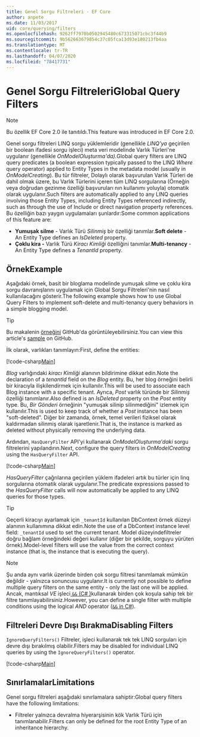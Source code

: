 ```yaml
---
title: Genel Sorgu Filtreleri - EF Core
author: anpete
ms.date: 11/03/2017
uid: core/querying/filters
ms.openlocfilehash: 9262ff7970b0502945480c673315071cbc3f44b9
ms.sourcegitcommit: 9b562663679854c37c05fca13d93e180213fb4aa
ms.translationtype: MT
ms.contentlocale: tr-TR
ms.lasthandoff: 04/07/2020
ms.locfileid: "78417731"
---
```

# <a name="global-query-filters"></a><span data-ttu-id="2f0a9-102">Genel Sorgu Filtreleri</span><span class="sxs-lookup"><span data-stu-id="2f0a9-102">Global Query Filters</span></span>

> [!NOTE]
> <span data-ttu-id="2f0a9-103">Bu özellik EF Core 2.0 ile tanıtıldı.</span><span class="sxs-lookup"><span data-stu-id="2f0a9-103">This feature was introduced in EF Core 2.0.</span></span>

<span data-ttu-id="2f0a9-104">Genel sorgu filtreleri LINQ sorgu yüklemleridir (genellikle *LINQ'ya* geçirilen bir boolean ifadesi sorgu işleci) meta veri modelinde Varlık Türleri'ne uygulanır (genellikle *OnModelOluşturma'da).*</span><span class="sxs-lookup"><span data-stu-id="2f0a9-104">Global query filters are LINQ query predicates (a boolean expression typically passed to the LINQ *Where* query operator) applied to Entity Types in the metadata model (usually in *OnModelCreating*).</span></span> <span data-ttu-id="2f0a9-105">Bu tür filtreler, Dolaylı olarak başvurulan Varlık Türleri de dahil olmak üzere, bu Varlık Türlerini içeren tüm LINQ sorgularına (Örneğin veya doğrudan gezinme özelliği başvuruları nın kullanımı yoluyla) otomatik olarak uygulanır.</span><span class="sxs-lookup"><span data-stu-id="2f0a9-105">Such filters are automatically applied to any LINQ queries involving those Entity Types, including Entity Types referenced indirectly, such as through the use of Include or direct navigation property references.</span></span> <span data-ttu-id="2f0a9-106">Bu özelliğin bazı yaygın uygulamaları şunlardır:</span><span class="sxs-lookup"><span data-stu-id="2f0a9-106">Some common applications of this feature are:</span></span>

* <span data-ttu-id="2f0a9-107">**Yumuşak silme** - Varlık Türü *Silinmiş* bir özelliği tanımlar.</span><span class="sxs-lookup"><span data-stu-id="2f0a9-107">**Soft delete** - An Entity Type defines an *IsDeleted* property.</span></span>
* <span data-ttu-id="2f0a9-108">**Çoklu kira -** Varlık Türü *Kiracı Kimliği* özelliğini tanımlar.</span><span class="sxs-lookup"><span data-stu-id="2f0a9-108">**Multi-tenancy** - An Entity Type defines a *TenantId* property.</span></span>

## <a name="example"></a><span data-ttu-id="2f0a9-109">Örnek</span><span class="sxs-lookup"><span data-stu-id="2f0a9-109">Example</span></span>

<span data-ttu-id="2f0a9-110">Aşağıdaki örnek, basit bir bloglama modelinde yumuşak silme ve çoklu kira sorgu davranışlarını uygulamak için Global Sorgu Filtreleri'nin nasıl kullanılacağını gösterir.</span><span class="sxs-lookup"><span data-stu-id="2f0a9-110">The following example shows how to use Global Query Filters to implement soft-delete and multi-tenancy query behaviors in a simple blogging model.</span></span>

> [!TIP]
> <span data-ttu-id="2f0a9-111">Bu makalenin [örneğini](https://github.com/dotnet/EntityFramework.Docs/tree/master/samples/core/QueryFilters) GitHub'da görüntüleyebilirsiniz.</span><span class="sxs-lookup"><span data-stu-id="2f0a9-111">You can view this article's [sample](https://github.com/dotnet/EntityFramework.Docs/tree/master/samples/core/QueryFilters) on GitHub.</span></span>

<span data-ttu-id="2f0a9-112">İlk olarak, varlıkları tanımlayın:</span><span class="sxs-lookup"><span data-stu-id="2f0a9-112">First, define the entities:</span></span>

[!code-csharp[Main](../../../samples/core/QueryFilters/Program.cs#Entities)]

<span data-ttu-id="2f0a9-113">_Blog_ varlığındaki _kiracı Kimliği_ alanının bildirimine dikkat edin.</span><span class="sxs-lookup"><span data-stu-id="2f0a9-113">Note the declaration of a _tenantId_ field on the _Blog_ entity.</span></span> <span data-ttu-id="2f0a9-114">Bu, her blog örneğini belirli bir kiracıyla ilişkilendirmek için kullanılır.</span><span class="sxs-lookup"><span data-stu-id="2f0a9-114">This will be used to associate each Blog instance with a specific tenant.</span></span> <span data-ttu-id="2f0a9-115">Ayrıca, _Post_ varlık türünde bir _Silinmiş_ özelliği tanımlanır.</span><span class="sxs-lookup"><span data-stu-id="2f0a9-115">Also defined is an _IsDeleted_ property on the _Post_ entity type.</span></span> <span data-ttu-id="2f0a9-116">Bu, _Bir Gönderi_ örneğinin "yumuşak silinip silinmediğini" izlemek için kullanılır.</span><span class="sxs-lookup"><span data-stu-id="2f0a9-116">This is used to keep track of whether a _Post_ instance has been "soft-deleted".</span></span> <span data-ttu-id="2f0a9-117">Diğer bir zamanda, örnek, temel verileri fiziksel olarak kaldırmadan silinmiş olarak işaretlenir.</span><span class="sxs-lookup"><span data-stu-id="2f0a9-117">That is, the instance is marked as deleted without physically removing the underlying data.</span></span>

<span data-ttu-id="2f0a9-118">Ardından, `HasQueryFilter` API'yi kullanarak _OnModelOluşturma'daki_ sorgu filtrelerini yapılandırın.</span><span class="sxs-lookup"><span data-stu-id="2f0a9-118">Next, configure the query filters in _OnModelCreating_ using the `HasQueryFilter` API.</span></span>

[!code-csharp[Main](../../../samples/core/QueryFilters/Program.cs#Configuration)]

<span data-ttu-id="2f0a9-119">_HasQueryFilter_ çağrılarına geçirilen yüklem ifadeleri artık bu türler için linq sorgularına otomatik olarak uygulanır.</span><span class="sxs-lookup"><span data-stu-id="2f0a9-119">The predicate expressions passed to the _HasQueryFilter_ calls will now automatically be applied to any LINQ queries for those types.</span></span>

> [!TIP]
> <span data-ttu-id="2f0a9-120">Geçerli kiracıyı ayarlamak için `_tenantId` kullanılan DbContext örnek düzeyi alanının kullanımına dikkat edin.</span><span class="sxs-lookup"><span data-stu-id="2f0a9-120">Note the use of a DbContext instance level field: `_tenantId` used to set the current tenant.</span></span> <span data-ttu-id="2f0a9-121">Model düzeyindefiltreler doğru bağlam örneğindeki değeri kullanır (diğer bir şekilde, sorguyu yürüten örnek).</span><span class="sxs-lookup"><span data-stu-id="2f0a9-121">Model-level filters will use the value from the correct context instance (that is, the instance that is executing the query).</span></span>

> [!NOTE]
> <span data-ttu-id="2f0a9-122">Şu anda aynı varlık üzerinde birden çok sorgu filtresi tanımlamak mümkün değildir - yalnızca sonuncusu uygulanır.</span><span class="sxs-lookup"><span data-stu-id="2f0a9-122">It is currently not possible to define multiple query filters on the same entity - only the last one will be applied.</span></span> <span data-ttu-id="2f0a9-123">Ancak, mantıksal _VE_ işleci[ `&&` (C# )](https://docs.microsoft.com/dotnet/csharp/language-reference/operators/boolean-logical-operators#conditional-logical-and-operator-)kullanarak birden çok koşula sahip tek bir filtre tanımlayabilirsiniz.</span><span class="sxs-lookup"><span data-stu-id="2f0a9-123">However, you can define a single filter with multiple conditions using the logical _AND_ operator ([`&&` in C#](https://docs.microsoft.com/dotnet/csharp/language-reference/operators/boolean-logical-operators#conditional-logical-and-operator-)).</span></span>

## <a name="disabling-filters"></a><span data-ttu-id="2f0a9-124">Filtreleri Devre Dışı Bırakma</span><span class="sxs-lookup"><span data-stu-id="2f0a9-124">Disabling Filters</span></span>

<span data-ttu-id="2f0a9-125">`IgnoreQueryFilters()` Filtreler, işleci kullanarak tek tek LINQ sorguları için devre dışı bırakılmış olabilir.</span><span class="sxs-lookup"><span data-stu-id="2f0a9-125">Filters may be disabled for individual LINQ queries by using the `IgnoreQueryFilters()` operator.</span></span>

[!code-csharp[Main](../../../samples/core/QueryFilters/Program.cs#IgnoreFilters)]

## <a name="limitations"></a><span data-ttu-id="2f0a9-126">Sınırlamalar</span><span class="sxs-lookup"><span data-stu-id="2f0a9-126">Limitations</span></span>

<span data-ttu-id="2f0a9-127">Genel sorgu filtreleri aşağıdaki sınırlamalara sahiptir:</span><span class="sxs-lookup"><span data-stu-id="2f0a9-127">Global query filters have the following limitations:</span></span>

* <span data-ttu-id="2f0a9-128">Filtreler yalnızca devralma hiyerarşisinin kök Varlık Türü için tanımlanabilir.</span><span class="sxs-lookup"><span data-stu-id="2f0a9-128">Filters can only be defined for the root Entity Type of an inheritance hierarchy.</span></span>
